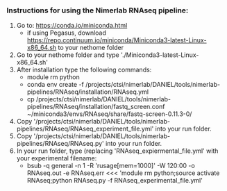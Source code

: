 ### Instructions for using the Nimerlab RNAseq pipeline:

1. Go to: https://conda.io/miniconda.html
	- if using Pegasus, download https://repo.continuum.io/miniconda/Miniconda3-latest-Linux-x86_64.sh to your nethome folder
2. Go to your nethome folder and type './Miniconda3-latest-Linux-x86_64.sh'
3. After installation type the following commands:
	- module rm python
	- conda env create -f /projects/ctsi/nimerlab/DANIEL/tools/nimerlab-pipelines/RNAseq/installation/RNAseq.yml
	- cp /projects/ctsi/nimerlab/DANIEL/tools/nimerlab-pipelines/RNAseq/installation/fastq_screen.conf ~/miniconda3/envs/RNAseq/share/fastq-screen-0.11.3-0/
4. Copy '/projects/ctsi/nimerlab/DANIEL/tools/nimerlab-pipelines/RNAseq/RNAseq_experiment_file.yml' into your run folder.
5. Copy '/projects/ctsi/nimerlab/DANIEL/tools/nimerlab-pipelines/RNAseq/RNAseq.py' into your run folder.
6. In your run folder, type (replacing 'RNAseq_expiermental_file.yml' with your experimental filename:
	- bsub -q general -n 1 -R 'rusage[mem=1000]' -W 120:00 -o RNAseq.out -e RNAseq.err <<< 'module rm python;source activate RNAseq;python RNAseq.py -f RNAseq_experimental_file.yml' 
